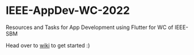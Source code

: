 # IEEE-AppDev-WC-2022
Resources and Tasks for App Development using Flutter for WC of IEEE-SBM

Head over to [wiki](https://github.com/geekyprawins/IEEE-AppDev-WC-2022/wiki) to get started :)
